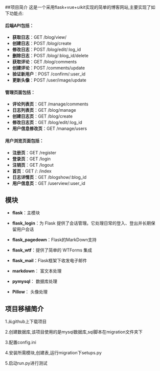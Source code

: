 ##项目简介
这是一个采用flask+vue+uikit实现的简单的博客网站,主要实现了如下功能点:

#### 后端API包括：

- **获取日志**：GET /blog/view/
- **创建日志**：POST /blog/create
- **修改日志**：POST /blog/edit/:log_id
- **删除日志**：POST /blog/:blog_id/delete
- **获取评论**：GET /blog/comments
- **创建评论**：POST /comments/update
- **验证新用户**：POST /confirm/:user_id
- **更新头像**：POST /user/image/update

#### 管理页面包括：

- **评论列表页**：GET /manage/comments
- **日志列表页**：GET /blog/manage
- **创建日志页**：GET /blog/create
- **修改日志页**：GET /blog/edit/:log_id
- **用户信息修改页**：GET /manage/users

#### 用户浏览页面包括：

- **注册页**：GET /register
- **登录页**：GET /login
- **注销页**：GET /logout
- **首页**：GET /: /index
- **日志详情页**：GET /blogshow/:blog_id
- **用户信息页**：GET /userview/:user_id

## 模块

- **flask**：主模块
- **flask_login**：为 Flask 提供了会话管理。它处理日常的登入、登出并长期保留用户会话
- **flask_pagedown**：Flask的MarkDown支持
- **flask_wtf**：提供了简单的 WTForms 集成
- **flask_mail**：Flask框架下收发电子邮件

- **markdown**： 富文本处理 
- **pymysql**： 数据库处理 
- **Pillow**： 头像处理

## 项目移植简介
1.从github上下载项目

2.创建数据库,该项目使用的是mysql数据库,sql脚本在migration文件夹下

3.配置config.ini

4.安装所需模块,创建表,运行migration下setups.py

5.启动run.py进行测试

